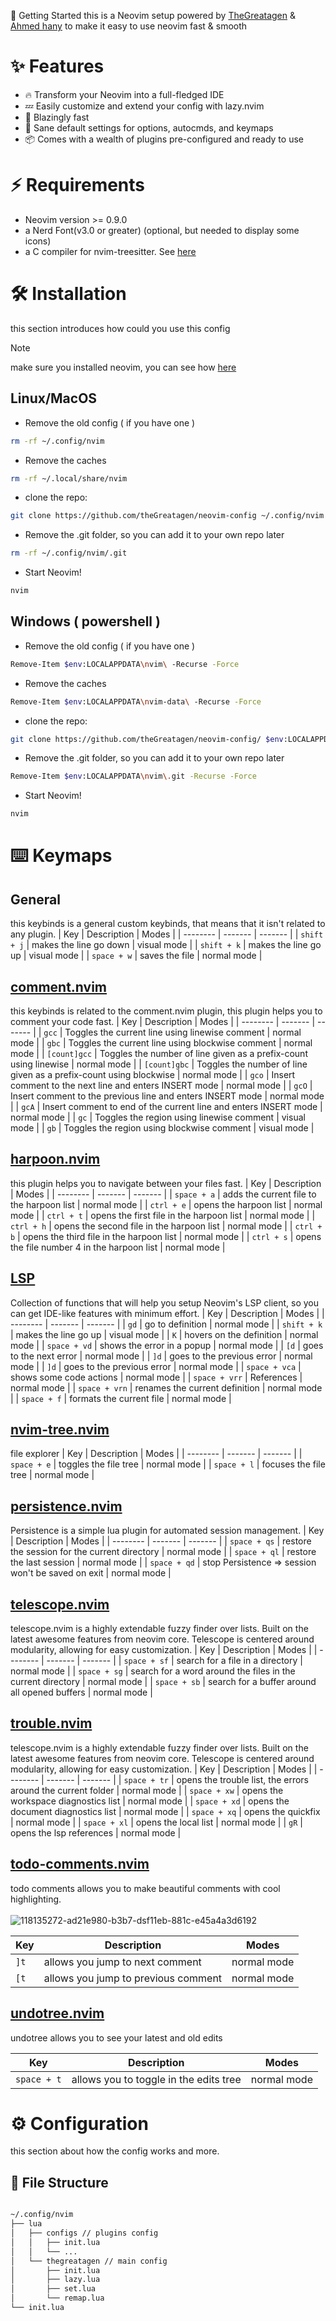 🚀 Getting Started
this is a Neovim setup powered by [TheGreatagen](https://github.com/thegreatagen1) & [Ahmed hany](https://github.com/ahmedhany5) to make it easy to use neovim fast & smooth

# ✨ Features

-    🔥 Transform your Neovim into a full-fledged IDE
-    💤 Easily customize and extend your config with lazy.nvim
-    🚀 Blazingly fast
-    🧹 Sane default settings for options, autocmds, and keymaps
-    📦 Comes with a wealth of plugins pre-configured and ready to use

# ⚡️ Requirements

-    Neovim version >= 0.9.0
-    a Nerd Font(v3.0 or greater) (optional, but needed to display some icons)
-    a C compiler for nvim-treesitter. See [here](https://github.com/nvim-treesitter/nvim-treesitter#requirements)

# 🛠️ Installation

this section introduces how could you use this config

> [!NOTE]
> make sure you installed neovim, you can see how [here](https://github.com/neovim/neovim/blob/master/INSTALL.md)

## Linux/MacOS

-    Remove the old config ( if you have one )

```bash
rm -rf ~/.config/nvim
```

-    Remove the caches

```bash
rm -rf ~/.local/share/nvim
```

-    clone the repo:

```bash
git clone https://github.com/theGreatagen/neovim-config ~/.config/nvim
```

-    Remove the .git folder, so you can add it to your own repo later

```bash
rm -rf ~/.config/nvim/.git
```

-    Start Neovim!

```bash
nvim
```

## Windows ( powershell )

-    Remove the old config ( if you have one )

```bash
Remove-Item $env:LOCALAPPDATA\nvim\ -Recurse -Force
```

-    Remove the caches

```bash
Remove-Item $env:LOCALAPPDATA\nvim-data\ -Recurse -Force
```

-    clone the repo:

```bash
git clone https://github.com/theGreatagen/neovim-config/ $env:LOCALAPPDATA\nvim
```

-    Remove the .git folder, so you can add it to your own repo later

```bash
Remove-Item $env:LOCALAPPDATA\nvim\.git -Recurse -Force
```

-    Start Neovim!

```bash
nvim
```

# ⌨️ Keymaps

## General

this keybinds is a general custom keybinds, that means that it isn't related to any plugin.
| Key | Description | Modes |
| -------- | ------- | ------- |
| `shift + j` | makes the line go down | visual mode |
| `shift + k` | makes the line go up | visual mode |
| `space + w` | saves the file | normal mode |

## [comment.nvim](https://github.com/numToStr/Comment.nvim)

this keybinds is related to the comment.nvim plugin, this plugin helps you to comment your code fast.
| Key | Description | Modes |
| -------- | ------- | ------- |
| `gcc` | Toggles the current line using linewise comment | normal mode |
| `gbc` | Toggles the current line using blockwise comment | normal mode |
| `[count]gcc` | Toggles the number of line given as a prefix-count using linewise | normal mode |
| `[count]gbc` | Toggles the number of line given as a prefix-count using blockwise | normal mode |
| `gco` | Insert comment to the next line and enters INSERT mode | normal mode |
| `gcO` | Insert comment to the previous line and enters INSERT mode | normal mode |
| `gcA` | Insert comment to end of the current line and enters INSERT mode | normal mode |
| `gc` | Toggles the region using linewise comment | visual mode |
| `gb` | Toggles the region using blockwise comment | visual mode |

## [harpoon.nvim](https://github.com/theprimeagen/harpoon)

this plugin helps you to navigate between your files fast.
| Key | Description | Modes |
| -------- | ------- | ------- |
| `space + a` | adds the current file to the harpoon list | normal mode |
| `ctrl + e` | opens the harpoon list | normal mode |
| `ctrl + t` | opens the first file in the harpoon list | normal mode |
| `ctrl + h` | opens the second file in the harpoon list | normal mode |
| `ctrl + b` | opens the third file in the harpoon list | normal mode |
| `ctrl + s` | opens the file number 4 in the harpoon list | normal mode |

## [LSP](https://github.com/VonHeikemen/lsp-zero.nvim)

Collection of functions that will help you setup Neovim's LSP client, so you can get IDE-like features with minimum effort.
| Key | Description | Modes |
| -------- | ------- | ------- |
| `gd` | go to definition | normal mode |
| `shift + k` | makes the line go up | visual mode |
| `K` | hovers on the definition | normal mode |
| `space + vd` | shows the error in a popup | normal mode |
| `[d` | goes to the next error | normal mode |
| `]d` | goes to the previous error | normal mode |
| `]d` | goes to the previous error | normal mode |
| `space + vca` | shows some code actions | normal mode |
| `space + vrr` | References | normal mode |
| `space + vrn` | renames the current definition | normal mode |
| `space + f` | formats the current file | normal mode |

## [nvim-tree.nvim](https://github.com/nvim-tree/nvim-tree.lua)

file explorer
| Key | Description | Modes |
| -------- | ------- | ------- |
| `space + e` | toggles the file tree | normal mode |
| `space + l` | focuses the file tree | normal mode |

## [persistence.nvim](https://github.com/folke/persistence.nvim)

Persistence is a simple lua plugin for automated session management.
| Key | Description | Modes |
| -------- | ------- | ------- |
| `space + qs` | restore the session for the current directory | normal mode |
| `space + ql` | restore the last session | normal mode |
| `space + qd` | stop Persistence => session won't be saved on exit | normal mode |

## [telescope.nvim](https://github.com/nvim-telescope/telescope.nvim)

telescope.nvim is a highly extendable fuzzy finder over lists. Built on the latest awesome features from neovim core. Telescope is centered around modularity, allowing for easy customization.
| Key | Description | Modes |
| -------- | ------- | ------- |
| `space + sf` | search for a file in a directory | normal mode |
| `space + sg` | search for a word around the files in the current directory | normal mode |
| `space + sb` | search for a buffer around all opened buffers | normal mode |

## [trouble.nvim](https://github.com/nvim-telescope/telescope.nvim)

telescope.nvim is a highly extendable fuzzy finder over lists. Built on the latest awesome features from neovim core. Telescope is centered around modularity, allowing for easy customization.
| Key | Description | Modes |
| -------- | ------- | ------- |
| `space + tr` | opens the trouble list, the errors around the current folder | normal mode |
| `space + xw` | opens the workspace diagnostics list | normal mode |
| `space + xd` | opens the document diagnostics list | normal mode |
| `space + xq` | opens the quickfix | normal mode |
| `space + xl` | opens the local list | normal mode |
| `gR` | opens the lsp references | normal mode |

## [todo-comments.nvim](https://github.com/folke/todo-comments.nvim)

todo comments allows you to make beautiful comments with cool highlighting.
<br />
<br />
![118135272-ad21e980-b3b7-dsf11eb-881c-e45a4a3d6192](https://github.com/theGreatagen/neovim-config/assets/133010783/aee41fa7-9be7-4466-815a-289f418aa5ca)

| Key  | Description                         | Modes       |
| ---- | ----------------------------------- | ----------- |
| `]t` | allows you jump to next comment     | normal mode |
| `[t` | allows you jump to previous comment | normal mode |

## [undotree.nvim](https://github.com/mbbill/undotree)

undotree allows you to see your latest and old edits

| Key         | Description                            | Modes       |
| ----------- | -------------------------------------- | ----------- |
| `space + t` | allows you to toggle in the edits tree | normal mode |

# ⚙️ Configuration

this section about how the config works and more.

## 📂 File Structure

```bash

~/.config/nvim
├── lua
│   ├── configs // plugins config
│   │   ├── init.lua
│   │   └── ...
│   └── thegreatagen // main config
│       ├── init.lua
│       ├── lazy.lua
│       ├── set.lua
│       └── remap.lua
└── init.lua

```
